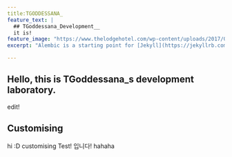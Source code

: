 ```yaml
---
title:TGODDESSANA_
feature_text: |
  ## TGoddessana_Development__
  it is!
feature_image: "https://www.thelodgehotel.com/wp-content/uploads/2017/07/Winter-1300-x-400.jpg"
excerpt: "Alembic is a starting point for [Jekyll](https://jekyllrb.com/) projects. Rather than starting from scratch, this boilerplate is designed to get the ball rolling immediately. Install it, configure it, tweak it, push it."

---
```


## Hello, this is TGoddessana_s development laboratory.

edit!


## Customising

hi :D
customising Test!
입니다!
hahaha